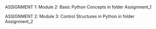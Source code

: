 ASSIGNMENT 1: Module 2: Basic Python Concepts  in folder Assignment_1

ASSIGNMENT 2: Module 3: Control Structures in Python in folder Assignment_2
